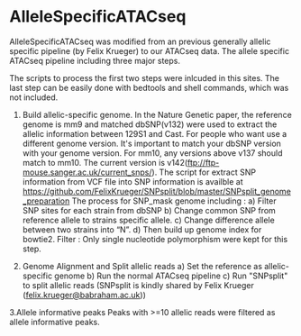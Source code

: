 # AlleleSpecificATACseq
AlleleSpecificATACseq was modified  from an previous generally allelic specific pipeline (by Felix Krueger) to our ATACseq data. The allele specific ATACseq pipeline including three major steps.  

The scripts to process the first two steps were inlcuded in this sites. The last step can be easily done with bedtools and shell commands, which was not included. 


1. Build allelic-specific genome. 
In the Nature Genetic paper, the reference genome is mm9 and matched dbSNP(v132) were used to extract the allelic information between 129S1 and Cast. 
For people who want use a different genome version. It's important to match your dbSNP version with your genome version. 
For mm10, any versions above v137 should match to mm10. The current version is  v142(ftp://ftp-mouse.sanger.ac.uk/current_snps/). 
The script for extract SNP information from VCF file into SNP information is availble at https://github.com/FelixKrueger/SNPsplit/blob/master/SNPsplit_genome_preparation 
The process for SNP_mask genome including : 
	a) Filter SNP sites for each strain from dbSNP 
	b) Change common SNP from reference allele to strains specific allele.
	c) Change difference allele between two strains into “N”.
    d) Then build up genome index for bowtie2. 
Filter : Only single nucleotide polymorphism were kept for this step. 

2. Genome Alignment and Split allelic reads 
 	a) Set the reference as allelic-specific genome
	b) Run the normal ATACseq pipeline
	c) Run "SNPsplit" to split allelic reads (SNPsplit is kindly shared by Felix Krueger (felix.krueger@babraham.ac.uk))
	
3.Allele informative peaks 
	Peaks with >=10 allelic reads were filtered as allele informative peaks. 
